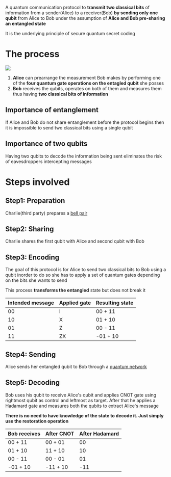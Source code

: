 A quantum communication protocol to **transmit two classical bits** of information from a sender(Alice) to a receiver(Bob) **by sending only one qubit** from Alice to Bob under the assumption of **Alice and Bob pre-sharing an entangled state**

It is the underlying principle of secure quantum secret coding

# The process

![](https://qiskit.org/textbook/ch-algorithms/images/superdense.jpg)

1. **Alice** can prearrange the measurement Bob makes by performing one of the **four quantum gate operations on the entagled qubit** she posses
2. **Bob** receives the qubits, operates on both of them and measures them thus having **two classical bits of information**

## Importance of entanglement

If Alice and Bob do not share entanglement before the protocol begins then it is impossible to send two classical bits using a single qubit

## Importance of two qubits

Having two qubits to decode the information being sent eliminates the risk of eavesdroppers intercepting messages

# Steps involved

## Step1: Preparation
Charlie(third party) prepares a [bell pair](https://github.com/singhdivyank/Quantum/tree/main/Entanglement)

## Step2: Sharing

Charlie shares the first qubit with Alice and second qubit with Bob

## Step3: Encoding

The goal of this protocol is for Alice to send two classical bits to Bob using a qubit inorder to do so she has to apply a set of quantum gates depending on the bits she wants to send

This process **transforms the entangled** state but does not break it

| Intended message | Applied gate | Resulting state |
| ---------------- | ------------ | --------------- |
| 00 | I | 00 + 11 |
| 10 | X | 01 + 10 |
| 01 | Z | 00 - 11 |
| 11 | ZX | -01 + 10 |

## Step4: Sending

Alice sends her entangled qubit to Bob through a [quantum network](https://en.wikipedia.org/wiki/Quantum_network)

## Step5: Decoding

Bob uses his qubit to receive Alice's qubit and applies CNOT gate using rightmost qubit as control and leftmost as target. After that he applies a Hadamard gate and measures both the qubits to extract Alice's message

**There is no need to have knowledge of the state to decode it. Just simply use the restoration operation**

| Bob receives | After CNOT | After Hadamard |
| ------------ | ---------- | -------------- |
| 00 + 11 | 00 + 01 | 00 |
| 01 + 10 | 11 + 10 | 10 |
| 00 - 11 | 00 - 01 | 01 |
| -01 + 10 | -11 + 10 | -11 |
